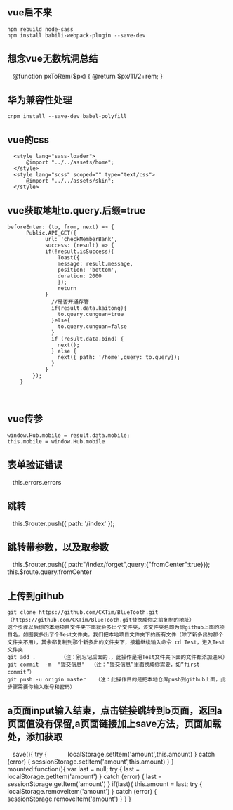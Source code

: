 ## vue启不来
    npm rebuild node-sass
    npm install babili-webpack-plugin --save-dev
## 想念vue无数坑洞总结
    @function pxToRem($px) {
        @return $px/11/2+rem;
    }
## 华为兼容性处理
    cnpm install --save-dev babel-polyfill
    
## vue的css
      <style lang="sass-loader">
          @import "../../assets/home";
      </style>
      <style lang="scss" scoped="" type="text/css">
          @import "../../assets/skin";
      </style>
## vue获取地址to.query.后缀=true
    beforeEnter: (to, from, next) => {
          Public.API_GET({
                url: 'checkMemberBank',
                success: (result) => {
                if(!result.isSuccess){
                    Toast({
                    message: result.message,
                    position: 'bottom',
                    duration: 2000
                    });
                    return
                }
                  //是否开通存管
                  if(result.data.kaitong){
                    to.query.cunguan=true
                  }else{
                    to.query.cunguan=false
                  }
                  if (result.data.bind) {
                    next();
                  } else {
                    next({ path: '/home',query: to.query});
                  }
                }
            });
        }
    
## vue传参
    window.Hub.mobile = result.data.mobile;
    this.mobile = window.Hub.mobile
    
## 表单验证错误
    this.errors.errors
## 跳转
    this.$router.push({
        path: '/index'
    });
    
## 跳转带参数，以及取参数
    this.$router.push({ path:"/index/forget",query:{"fromCenter":true}});
    this.$route.query.fromCenter
    
## 上传到github
    git clone https://github.com/CKTim/BlueTooth.git（https://github.com/CKTim/BlueTooth.git替换成你之前复制的地址）
    这个步骤以后你的本地项目文件夹下面就会多出个文件夹，该文件夹名即为你github上面的项目名，如图我多出了个Test文件夹，我们把本地项目文件夹下的所有文件（除了新多出的那个文件夹不用），其余都复制到那个新多出的文件夹下，接着继续输入命令 cd Test，进入Test文件夹
    git add .        （注：别忘记后面的.，此操作是把Test文件夹下面的文件都添加进来）
    git commit  -m  "提交信息"  （注：“提交信息”里面换成你需要，如“first commit”）
    git push -u origin master   （注：此操作目的是把本地仓库push到github上面，此步骤需要你输入帐号和密码）
    
## a页面input输入结束，点击链接跳转到b页面，返回a页面值没有保留,a页面链接加上save方法，页面加载处，添加获取
    save(){
        try {
            localStorage.setItem('amount',this.amount)
        } catch (error) {
            sessionStorage.setItem('amount',this.amount)
        }
    }
    mounted:function(){
        var last = null;
        try {
            last = localStorage.getItem('amount')
        } catch (error) {
            last = sessionStorage.getItem('amount')
        }
        if(last){
            this.amount = last;
            try {
                localStorage.removeItem('amount')
            } catch (error) {
                sessionStorage.removeItem('amount')
            }
        }
    }
